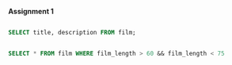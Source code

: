 **Assignment 1**

```SQL

SELECT title, description FROM film;

```

```SQL

SELECT * FROM film WHERE film_length > 60 && film_length < 75

```

